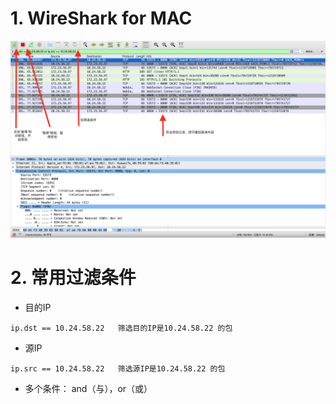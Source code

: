 # 1. WireShark for MAC

![Wireshark的使用](https://github.com/daxiaoHe-Girls/daxiaoHe-Girls.github.io/blob/master/images/images_Wireshark/Wireshark的使用.png)

# 2. 常用过滤条件

- 目的IP

```
ip.dst == 10.24.58.22   筛选目的IP是10.24.58.22 的包
```
- 源IP

```
ip.src == 10.24.58.22   筛选源IP是10.24.58.22 的包
```
- 多个条件： and（与），or（或）



